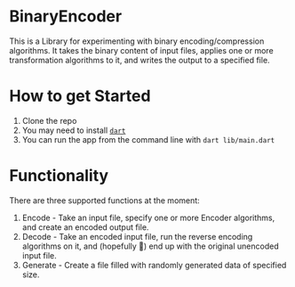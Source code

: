 # BinaryEncoder
This is a Library for experimenting with binary encoding/compression algorithms.  It takes the binary content of input files, applies one or more transformation algorithms to it, and writes the output to a specified file.


# How to get Started
1. Clone the repo
1. You may need to install [`dart`](https://dart.dev/)
1. You can run the app from the command line with `dart lib/main.dart`


# Functionality
There are three supported functions at the moment:
1. Encode - Take an input file, specify one or more Encoder algorithms, and create an encoded output file.
1. Decode - Take an encoded input file, run the reverse encoding algorithms on it, and (hopefully 🤞) end up with the original unencoded input file.
1. Generate - Create a file filled with randomly generated data of specified size.